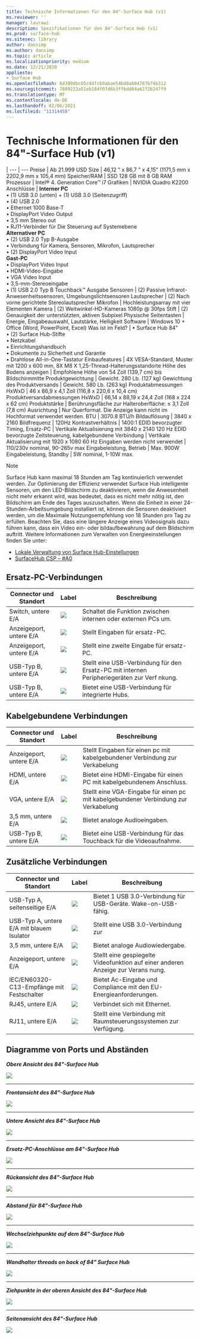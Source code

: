 ```yaml
---
title: Technische Informationen für den 84"-Surface Hub (v1)
ms.reviewer: ''
manager: laurawi
description: Spezifikationen für den 84"-Surface Hub (v1)
ms.prod: surface-hub
ms.sitesec: library
author: dansimp
ms.author: dansimp
ms.topic: article
ms.localizationpriority: medium
ms.date: 12/21/2020
appliesto:
- Surface Hub
ms.openlocfilehash: 6d309dbc05cd4fcb9abae54bd8a604787b74b312
ms.sourcegitcommit: 7809222a51eb184f07d6b3ffbdd04a6272b247f9
ms.translationtype: MT
ms.contentlocale: de-DE
ms.lasthandoff: 02/06/2021
ms.locfileid: "11314458"
---
```

# Technische Informationen für den 84"-Surface Hub (v1)

|
--- | ---
Preise | Ab 21.999 USD 
Size |  46,12 " x 86,7 " x 4,15" (1171,5 mm x 2202,9 mm x 105,4 mm)
Speicher/RAM | SSD 128 GB mit 8 GB RAM
Prozessor   | Intel® 4. Generation Core™ i7 
Grafiken |  NVIDIA Quadro K2200 
Anschlüsse | **Interner PC**<br>• (1) USB 3.0 (unten) + (1) USB 3.0 (Seitenzugriff)<br>• (4) USB 2.0<br>• Ethernet 1000 Base-T<br>• DisplayPort Video Output<br>• 3,5 mm Stereo out<br>• RJ11-Verbinder für Die Steuerung auf Systemebene<br>**Alternativer PC**<br>• (2) USB 2.0 Typ B-Ausgabe<br>• Verbindung für Kamera, Sensoren, Mikrofon, Lautsprecher<br>• (2) DisplayPort Video Input<br>**Gast-PC**<br>• DisplayPort Video Input<br>• HDMI-Video-Eingabe<br>• VGA Video Input<br>• 3,5-mm-Stereoeingabe<br>• (1) USB 2.0 Typ B Touchback™ Ausgabe
Sensoren  | (2) Passive Infrarot-Anwesenheitssensoren, Umgebungslichtsensoren 
Lautsprecher |  (2) Nach vorne gerichtete Stereolautsprecher 
Mikrofon |    Hochleistungsarray mit vier Elementen 
Kamera |    (2) Weitwinkel-HD-Kameras 1080p @ 30fps 
Stift |   (2) Genauigkeit der unterstützten, aktiven Subpixel 
Physische Seitentasten | Energie, Eingabeauswahl, Lautstärke, Helligkeit 
Software |  Windows 10 + Office (Word, PowerPoint, Excel) 
Was ist im Feld? | • Surface Hub 84"<br>• (2) Surface Hub-Stifte<br>• Netzkabel<br>• Einrichtungshandbuch<br>• Dokumente zu Sicherheit und Garantie<br>• Drahtlose All-in-One-Tastatur
Einbaufeatures   | 4X VESA-Standard, Muster mit 1200 x 600 mm, 8X M8 X 1,25-Thread-Halterungsstandorte
Höhe des Bodens anzeigen   | Empfohlene Höhe von 54 Zoll (139,7 cm) bis Bildschirmmitte
Produktgewichtung |    Gewicht. 280 Lb. (127 kg)
Gewichtung des Produktversands  | Gewicht. 580 Lb. (263 kg)
Produktabmessungen HxWxD |  46 x 86,9 x 4,1 Zoll (116,8 x 220,6 x 10,4 cm)
Produktversandabmessungen HxWxD | 66,14 x 88,19 x 24,4 Zoll (168 x 224 x 62 cm)
Produktstärke   | Berührungsfläche zur Halteroberfläche: ≤ 3,1 Zoll (7,8 cm)
Ausrichtung  | Nur Querformat. Die Anzeige kann nicht im Hochformat verwendet werden.
BTU  | 3070.8 BTU/h
Bildauflösung |  3840 x 2160
Bildfrequenz |    120Hz
Kontrastverhältnis | 1400:1
EDID bevorzugter Timing, Ersatz-PC | Vertikale Aktualisierung mit 3840 x 2140 120 Hz
EDID bevorzugte Zeitsteuerung, kabelgebundene Verbindung |  Vertikale Aktualisierung mit 1920 x 1080 60 Hz
Eingaben werden nicht verwendet | 110/230v nominal, 90-265v max
Eingabeleistung, Betrieb |    Max. 900W
Eingabeleistung, Standby    |   5W nominal, 1-10W max.

> [!NOTE]
> Surface Hub kann maximal 18 Stunden am Tag kontinuierlich verwendet werden. Zur Optimierung der Effizienz verwendet Surface Hub intelligente Sensoren, um den LED-Bildschirm zu deaktivieren, wenn die Anwesenheit nicht mehr erkannt wird, was bedeutet, dass es nicht mehr nötig ist, den Bildschirm am Ende des Tages auszuschalten. Wenn die Einheit in einer 24-Stunden-Arbeitsumgebung installiert ist, können die Sensoren deaktiviert werden, um die Maximale Nutzungsempfehlung von 18 Stunden pro Tag zu erfüllen. Beachten Sie, dass eine längere Anzeige eines Videosignals dazu führen kann, dass ein Video ein- oder bildaufbewahrung auf dem Bildschirm auftritt. Weitere Informationen zum Verwalten von Energieeinstellungen finden Sie unter:
>
> - [Lokale Verwaltung von Surface Hub-Einstellungen](local-management-surface-hub-settings.md)
> - [SurfaceHub CSP – #A0](https://docs.microsoft.com/windows/client-management/mdm/surfacehub-csp)

## Ersatz-PC-Verbindungen 

Connector und Standort | Label | Beschreibung
--- | --- | ---
Switch, untere E/A | ![](images/switch.png) | Schaltet die Funktion zwischen internen oder externen PCs um.
Anzeigeport, untere E/A | ![](images/dport.png) | Stellt Eingaben für ersatz-PC.
Anzeigeport, untere E/A | ![](images/dport.png) | Stellt eine zweite Eingabe für ersatz-PC.
USB-Typ B, untere E/A | ![](images/usb.png) | Stellt eine USB-Verbindung für den Ersatz-PC mit internen Peripheriegeräten zur Verf nkung. 
USB-Typ B, untere E/A | ![](images/usb.png) | Bietet eine USB-Verbindung für integrierte Hubs.


## Kabelgebundene Verbindungen

Connector und Standort | Label | Beschreibung
--- | --- | ---
Anzeigeport, untere E/A | ![](images/dportio.png) | Stellt Eingaben für einen pc mit kabelgebundener Verbindung zur Verkabelung
HDMI, untere E/A | ![](images/hdmi.png) | Bietet eine HDMI-Eingabe für einen PC mit kabelgebundenem Anschluss.
VGA, untere E/A | ![](images/vga.png) | Stellt eine VGA-Eingabe für einen pc mit kabelgebundener Verbindung zur Verkabelung
3,5 mm, untere E/A | ![](images/35mm.png) | Bietet analoge Audioeingaben.
USB-Typ B, untere E/A | ![](images/usb.png) | Bietet eine USB-Verbindung für das Touchback für die Videoaufnahme.

## Zusätzliche Verbindungen

Connector und Standort | Label | Beschreibung
--- | --- | ---
USB-Typ A, seitenseitige E/A | ![](images/usb.png) | Bietet 1 USB 3.0-Verbindung für USB-Geräte. Wake-on-USB-fähig.
USB-Typ A, untere E/A mit blauem Isulator | ![](images/usb.png) | Stellt eine USB 3.0-Verbindung zur
3,5 mm, untere E/A | ![](images/analog.png) | Bietet analoge Audiowiedergabe.
Anzeigeport, untere E/A | ![](images/dportout.png) | Stellt eine gespiegelte Videofunktion auf einer anderen Anzeige zur Verans nung.
IEC/EN60320-C13-Empfänge mit Festschalter | ![](images/iec.png) | Bietet Ac-Eingabe und Compliance mit den EU-Energieanforderungen.
RJ45, untere E/A | ![](images/rj45.png) | Verbindet sich mit Ethernet.
RJ11, untere E/A | ![](images/rj11.png) | Stellt eine Verbindung mit Raumsteuerungssystemen zur Verfügung.







## Diagramme von Ports und Abständen

***Obere Ansicht des 84"-Surface Hub***

![](images/sh-84-top.png)

---


***Frontansicht des 84"-Surface Hub***

![](images/sh-84-front.png)


---

***Untere Ansicht des 84"-Surface Hub***

![](images/sh-84-bottom.png)


---

***Ersatz-PC-Anschlüsse am 84"-Surface Hub***

![](images/sh-84-rpc-ports.png)



---

***Rückansicht des 84"-Surface Hub***

![](images/sh-84-rear.png)


---

***Abstand für 84"-Surface Hub***

![](images/sh-84-clearance.png)

---


***Wechselziehpunkte auf dem 84"-Surface Hub***

![](images/sh-84-hand.png)


---


***Wandhalter threads on back of 84" Surface Hub***

![](images/sh-84-wall.png)

---
***Ziehpunkte in der oberen Ansicht des 84"-Surface Hub***

![](images/sh-84-hand-top.png)

---
***Seitenansicht des 84"-Surface Hub***

![](images/sh-84-side.png)


